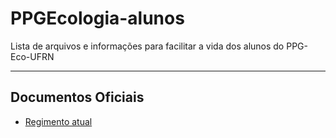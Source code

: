 # PPGEcologia-alunos
Lista de arquivos e informações para facilitar a vida dos alunos do PPG-Eco-UFRN

***

## Documentos Oficiais

 * [Regimento atual](https://github.com/paternogbc/PPGEcologia-alunos/blob/master/Documentos/RegimentopPGECO-UFRN_2010.pdf)

